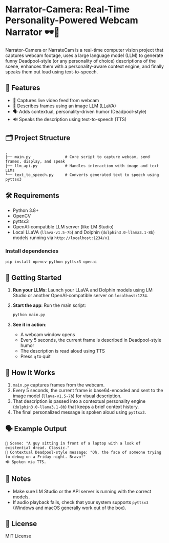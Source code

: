 # Narrator-Camera: Real-Time Personality-Powered Webcam Narrator 🕶️🎤

Narrator-Camera or NarrateCam is a real-time computer vision project that captures webcam footage, uses a large language model (LLM) to generate funny Deadpool-style (or any personality of choice) descriptions of the scene, enhances them with a personality-aware context engine, and finally speaks them out loud using text-to-speech.


## 🔧 Features

* 📸 Captures live video feed from webcam
* 🧠 Describes frames using an image LLM (LLaVA)
* 🗣️ Adds contextual, personality-driven humor (Deadpool-style)
* 🔊 Speaks the description using text-to-speech (TTS)


## 🗂️ Project Structure

```
.
├── main.py               # Core script to capture webcam, send frames, display, and speak
├── llm_api.py            # Handles interaction with image and text LLMs
└── text_to_speech.py     # Converts generated text to speech using pyttsx3
```


## 🛠️ Requirements

* Python 3.8+
* OpenCV
* pyttsx3
* OpenAI-compatible LLM server (like LM Studio)
* Local LLaVA (`llava-v1.5-7b`) and Dolphin (`dolphin3.0-llama3.1-8b`) models running via `http://localhost:1234/v1`


### Install dependencies

```bash
pip install opencv-python pyttsx3 openai
```

## 🚀 Getting Started

1. **Run your LLMs**:
   Launch your LLaVA and Dolphin models using LM Studio or another OpenAI-compatible server on `localhost:1234`.

2. **Start the app**:
   Run the main script:

   ```bash
   python main.py
   ```

3. **See it in action**:

   * A webcam window opens
   * Every 5 seconds, the current frame is described in Deadpool-style humor
   * The description is read aloud using TTS
   * Press `q` to quit


## 🧠 How It Works

1. `main.py` captures frames from the webcam.
2. Every 5 seconds, the current frame is base64-encoded and sent to the image model (`llava-v1.5-7b`) for visual description.
3. That description is passed into a contextual personality engine (`dolphin3.0-llama3.1-8b`) that keeps a brief context history.
4. The final personalized message is spoken aloud using `pyttsx3`.


## 🗣 Example Output

```
🎥 Scene: "A guy sitting in front of a laptop with a look of existential dread. Classic."
🧠 Contextual Deadpool-style message: "Oh, the face of someone trying to debug on a Friday night. Bravo!"
🔊 Spoken via TTS.
```


## 📌 Notes

* Make sure LM Studio or the API server is running with the correct models.
* If audio playback fails, check that your system supports `pyttsx3` (Windows and macOS generally work out of the box).


## 📄 License

MIT License
